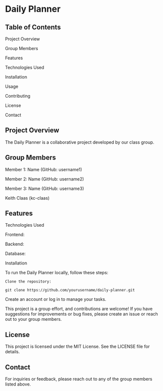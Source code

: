 # Daily Planner

## Table of Contents

Project Overview

Group Members

Features

Technologies Used

Installation

Usage

Contributing

License

Contact

## Project Overview

The Daily Planner is a collaborative project developed by our class group.

## Group Members

Member 1: Name (GitHub: username1)

Member 2: Name (GitHub: username2)

Member 3: Name (GitHub: username3)

Keith Claas (kc-claas)

## Features

Technologies Used

Frontend: 

Backend: 

Database: 

Installation

To run the Daily Planner locally, follow these steps:

`Clone the repository:`

`` git clone https://github.com/yourusername/daily-planner.git ``

Create an account or log in to manage your tasks.

This project is a group effort, and contributions are welcome! If you have suggestions for improvements or bug fixes, please create an issue or reach out to your group members.

## License
This project is licensed under the MIT License. See the LICENSE file for details.

## Contact
For inquiries or feedback, please reach out to any of the group members listed above.


